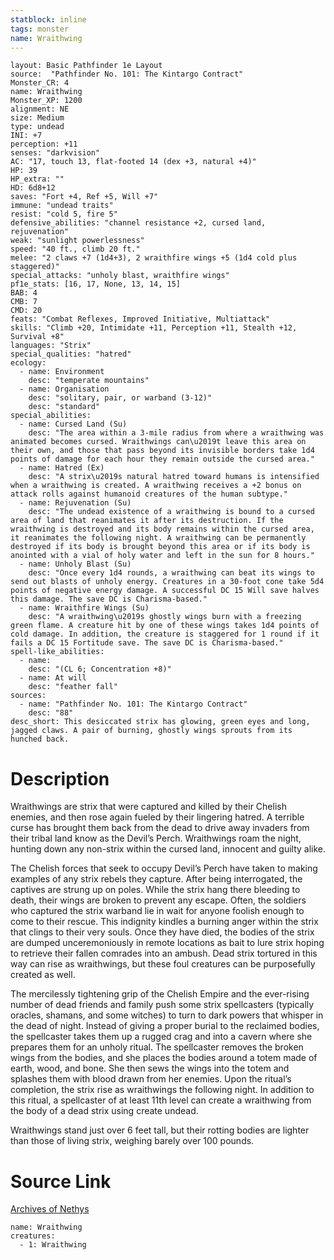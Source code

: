 ```yaml
---
statblock: inline
tags: monster
name: Wraithwing
---
```

```statblock
layout: Basic Pathfinder 1e Layout
source:  "Pathfinder No. 101: The Kintargo Contract"
Monster_CR: 4
name: Wraithwing
Monster_XP: 1200
alignment: NE
size: Medium
type: undead
INI: +7
perception: +11
senses: "darkvision"
AC: "17, touch 13, flat-footed 14 (dex +3, natural +4)"
HP: 39
HP_extra: ""
HD: 6d8+12
saves: "Fort +4, Ref +5, Will +7"
immune: "undead traits"
resist: "cold 5, fire 5"
defensive_abilities: "channel resistance +2, cursed land, rejuvenation"
weak: "sunlight powerlessness"
speed: "40 ft., climb 20 ft."
melee: "2 claws +7 (1d4+3), 2 wraithfire wings +5 (1d4 cold plus staggered)"
special_attacks: "unholy blast, wraithfire wings"
pf1e_stats: [16, 17, None, 13, 14, 15]
BAB: 4
CMB: 7
CMD: 20
feats: "Combat Reflexes, Improved Initiative, Multiattack"
skills: "Climb +20, Intimidate +11, Perception +11, Stealth +12, Survival +8"
languages: "Strix"
special_qualities: "hatred"
ecology:
  - name: Environment
    desc: "temperate mountains"
  - name: Organisation
    desc: "solitary, pair, or warband (3-12)"
    desc: "standard"
special_abilities:
  - name: Cursed Land (Su)
    desc: "The area within a 3-mile radius from where a wraithwing was animated becomes cursed. Wraithwings can\u2019t leave this area on their own, and those that pass beyond its invisible borders take 1d4 points of damage for each hour they remain outside the cursed area."
  - name: Hatred (Ex)
    desc: "A strix\u2019s natural hatred toward humans is intensified when a wraithwing is created. A wraithwing receives a +2 bonus on attack rolls against humanoid creatures of the human subtype."
  - name: Rejuvenation (Su)
    desc: "The undead existence of a wraithwing is bound to a cursed area of land that reanimates it after its destruction. If the wraithwing is destroyed and its body remains within the cursed area, it reanimates the following night. A wraithwing can be permanently destroyed if its body is brought beyond this area or if its body is anointed with a vial of holy water and left in the sun for 8 hours."
  - name: Unholy Blast (Su)
    desc: "Once every 1d4 rounds, a wraithwing can beat its wings to send out blasts of unholy energy. Creatures in a 30-foot cone take 5d4 points of negative energy damage. A successful DC 15 Will save halves this damage. The save DC is Charisma-based."
  - name: Wraithfire Wings (Su)
    desc: "A wraithwing\u2019s ghostly wings burn with a freezing green flame. A creature hit by one of these wings takes 1d4 points of cold damage. In addition, the creature is staggered for 1 round if it fails a DC 15 Fortitude save. The save DC is Charisma-based."
spell-like_abilities:
  - name:
    desc: "(CL 6; Concentration +8)"
  - name: At will
    desc: "feather fall"
sources:
  - name: "Pathfinder No. 101: The Kintargo Contract"
    desc: "88"
desc_short: This desiccated strix has glowing, green eyes and long, jagged claws. A pair of burning, ghostly wings sprouts from its hunched back.
```
# Description
Wraithwings are strix that were captured and killed by their Chelish enemies, and then rose again fueled by their lingering hatred. A terrible curse has brought them back from the dead to drive away invaders from their tribal land know as the Devil’s Perch. Wraithwings roam the night, hunting down any non-strix within the cursed land, innocent and guilty alike.

The Chelish forces that seek to occupy Devil’s Perch have taken to making examples of any strix rebels they capture. After being interrogated, the captives are strung up on poles. While the strix hang there bleeding to death, their wings are broken to prevent any escape. Often, the soldiers who captured the strix warband lie in wait for anyone foolish enough to come to their rescue. This indignity kindles a burning anger within the strix that clings to their very souls. Once they have died, the bodies of the strix are dumped unceremoniously in remote locations as bait to lure strix hoping to retrieve their fallen comrades into an ambush. Dead strix tortured in this way can rise as wraithwings, but these foul creatures can be purposefully created as well.

The mercilessly tightening grip of the Chelish Empire and the ever-rising number of dead friends and family push some strix spellcasters (typically oracles, shamans, and some witches) to turn to dark powers that whisper in the dead of night. Instead of giving a proper burial to the reclaimed bodies, the spellcaster takes them up a rugged crag and into a cavern where she prepares them for an unholy ritual. The spellcaster removes the broken wings from the bodies, and she places the bodies around a totem made of earth, wood, and bone. She then sews the wings into the totem and splashes them with blood drawn from her enemies. Upon the ritual’s completion, the strix rise as wraithwings the following night. In addition to this ritual, a spellcaster of at least 11th level can create a wraithwing from the body of a dead strix using create undead.

Wraithwings stand just over 6 feet tall, but their rotting bodies are lighter than those of living strix, weighing barely over 100 pounds.
# Source Link
[Archives of Nethys](https://aonprd.com/MonsterDisplay.aspx?ItemName=Wraithwing)
```encounter-table
name: Wraithwing
creatures:
  - 1: Wraithwing
```
